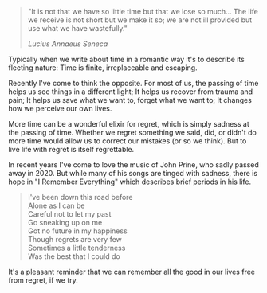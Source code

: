 > "It is not that we have so little time but that we lose so much... The 
> life we receive is not short but we make it so; we are not ill provided 
> but use what we have wastefully."
> 
> *Lucius Annaeus Seneca*

Typically when we write about time in a romantic way it's to describe its fleeting nature: Time is finite, irreplaceable and escaping.

Recently I've come to think the opposite. For most of us, the passing of time helps us see things in a different light; It helps us recover from trauma and pain; It helps us save what we want to, forget what we want to; It changes how we perceive our own lives.

More time can be a wonderful elixir for regret, which is simply sadness at the passing of time. Whether we regret something we said, did, or didn't do more time would allow us to correct our mistakes (or so we think).  But to live life with regret is itself regrettable.

In recent years I've come to love the music of John Prine, who sadly passed away in 2020. But while many of his songs are tinged with sadness, there is hope in "I Remember Everything" which describes brief periods in his life.

> I've been down this road before  
> Alone as I can be  
> Careful not to let my past  
> Go sneaking up on me  
> Got no future in my happiness  
> Though regrets are very few  
> Sometimes a little tenderness  
> Was the best that I could do  

It's a pleasant reminder that we can remember all the good in our lives free from regret, if we try.